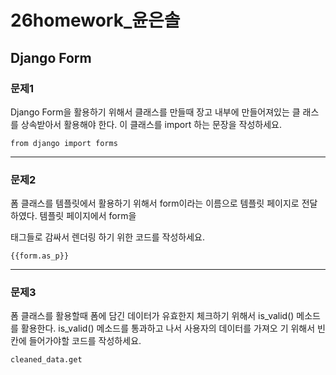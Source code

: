 # 26homework_윤은솔

## Django Form

### 문제1

Django Form을 활용하기 위해서 클래스를 만들때 장고 내부에 만들어져있는 클 래스를 상속받아서 활용해야 한다. 이 클래스를 import 하는 문장을 작성하세요.

```
from django import forms
```



---

### 문제2

폼 클래스를 템플릿에서 활용하기 위해서 form이라는 이름으로 템플릿 페이지로 전달하였다. 템플릿 페이지에서 form을 <p>태그들로 감싸서 렌더링 하기 위한 코드를 작성하세요.

```
{{form.as_p}}
```

---

### 문제3

폼 클래스를 활용할때 폼에 담긴 데이터가 유효한지 체크하기 위해서 is_valid() 메소드를 활용한다. is_valid() 메소드를 통과하고 나서 사용자의 데이터를 가져오 기 위해서 빈칸에 들어가야할 코드를 작성하세요.

```
cleaned_data.get
```

